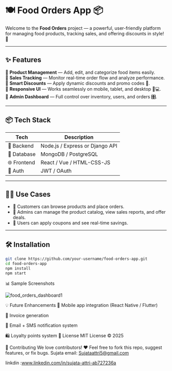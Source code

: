 # 🍽️ Food Orders App 📦

Welcome to the **Food Orders** project — a powerful, user-friendly platform for managing food products, tracking sales, and offering discounts in style! 🚀

---

## ✨ Features

🔹 **Product Management** — Add, edit, and categorize food items easily.  
🔹 **Sales Tracking** — Monitor real-time order flow and analyze performance.  
🔹 **Smart Discounts** — Apply dynamic discounts and promo codes 🤑.  
🔹 **Responsive UI** — Works seamlessly on mobile, tablet, and desktop 📱💻.  
🔹 **Admin Dashboard** — Full control over inventory, users, and orders 🎛️.

---

## 📦 Tech Stack

| Tech          | Description                      |
|---------------|----------------------------------|
| 🧠 Backend    | Node.js / Express or Django API |
| 💾 Database   | MongoDB / PostgreSQL             |
| 🌐 Frontend   | React / Vue / HTML-CSS-JS        |
| 🔐 Auth       | JWT / OAuth                      |

---

## 🧑‍🍳 Use Cases

- 🛒 Customers can browse products and place orders.  
- 💼 Admins can manage the product catalog, view sales reports, and offer deals.  
- 🎁 Users can apply coupons and see real-time savings.

---

## 🛠️ Installation

```bash
git clone https://github.com/your-username/food-orders-app.git
cd food-orders-app
npm install
npm start
```
📊 Sample Screenshots

![food_orders_dashboard1](https://github.com/user-attachments/assets/055d2c02-f9df-4943-a1c2-5f15ae6a6b04)

💡 Future Enhancements
📱 Mobile app integration (React Native / Flutter)

🧾 Invoice generation

🔔 Email + SMS notification system

🛍️ Loyalty points system
📃 License
MIT License © 2025 

🙌 Contributing
We love contributors! ❤️
Feel free to fork this repo, suggest features, or fix bugs.
Sujata
email: Sujataattri5@gmail.com

linkdin :www.linkedin.com/in/sujata-attri-ab727236a

